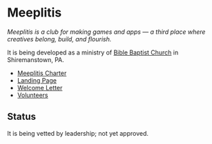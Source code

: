 # Meeplitis

*Meeplitis is a club for making games and apps — a third place where creatives belong, build, and flourish.*

It is being developed as a ministry of [Bible Baptist Church](https://www.bbcpa.org) in Shiremanstown, PA.

* [Meeplitis Charter](./charter.md)
* [Landing Page](./landing.md)
* [Welcome Letter](./welcome.md)
* [Volunteers](./volunteers.md)

## Status
It is being vetted by leadership; not yet approved.
